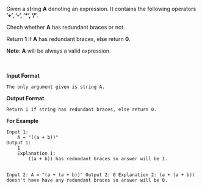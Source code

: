 <div class="markdown-content" id="problem-content">
<p>Given a string <strong>A</strong> denoting an expression. It contains the following operators <strong>’+’, ‘-‘, ‘*’, ‘/’</strong>.</p>
<p>Chech whether <strong>A</strong> has redundant braces or not.</p>
<p>Return <strong>1</strong> if <strong>A</strong> has redundant braces, else return <strong>0</strong>.</p>
<p><strong>Note</strong>: <strong>A</strong> will be always a valid expression.</p>
<p><br/><br/>
<strong>Input Format</strong></p>
<div class="highlighter-rouge"><pre class="highlight"><code>The only argument given is string A.
</code></pre>
</div>
<p><strong>Output Format</strong></p>
<div class="highlighter-rouge"><pre class="highlight"><code>Return 1 if string has redundant braces, else return 0.
</code></pre>
</div>
<p><strong>For Example</strong></p>
<div class="highlighter-rouge"><pre class="highlight"><code>Input 1:
    A = "((a + b))"
Output 1:
    1
    Explanation 1:
        ((a + b)) has redundant braces so answer will be 1.

Input 2:
    A = "(a + (a + b))"
Output 2:
    0
    Explanation 2:
        (a + (a + b)) doesn't have have any redundant braces so answer will be 0.
</code></pre>
</div>

</div>
